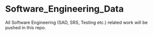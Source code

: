 # Software_Engineering_Data
All Software Engineering (SAD, SRS, Testing etc.) related work will be pushed in this repo.
